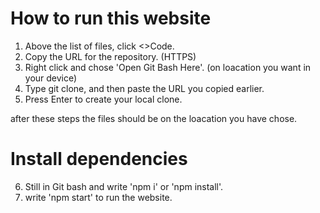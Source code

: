 # How to run this website

1. Above the list of files, click <>Code.
2. Copy the URL for the repository. (HTTPS)
3. Right click and chose 'Open Git Bash Here'. (on loacation you want in your device)
4. Type git clone, and then paste the URL you copied earlier.
5. Press Enter to create your local clone.

after these steps the files should be on the loacation you have chose.

# Install dependencies 
6. Still in Git bash and write 'npm i' or 'npm install'.
7. write 'npm start' to run the website.
   
